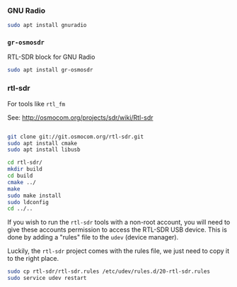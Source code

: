 ### GNU Radio

```sh
sudo apt install gnuradio
```

### `gr-osmosdr`
RTL-SDR block for GNU Radio

```sh
sudo apt install gr-osmosdr
```

### rtl-sdr
For tools like `rtl_fm`

See: http://osmocom.org/projects/sdr/wiki/Rtl-sdr

```sh

git clone git://git.osmocom.org/rtl-sdr.git
sudo apt install cmake
sudo apt install libusb

cd rtl-sdr/
mkdir build
cd build
cmake ../
make
sudo make install
sudo ldconfig
cd ../..
```

If you wish to run the `rtl-sdr` tools with a non-root account, you will need to give these accounts permission to access the RTL-SDR USB device.  This is done by adding a "rules" file to the `udev` (device manager).

Luckily, the `rtl-sdr` project comes with the rules file, we just need to copy it to the right place.

```sh
sudo cp rtl-sdr/rtl-sdr.rules /etc/udev/rules.d/20-rtl-sdr.rules
sudo service udev restart
```
